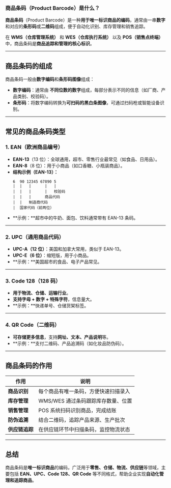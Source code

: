 ### **商品条码（Product Barcode）是什么？**
**商品条码**（Product Barcode）是一种**用于唯一标识商品的编码**，通常由一串**数字**和对应的**条形码**或**二维码**组成，便于自动化识别、库存管理和销售追踪。

在 **WMS（仓库管理系统）** 和 **WES（仓库执行系统）** 以及 **POS（销售点终端）** 中，商品条码是**商品追踪和管理的核心标识**。

---

## **商品条码的组成**
商品条码一般由**数字编码**和**条形码图像**组成：
- **数字编码**：通常由 **不同位数的数字**组成，每部分表示不同的信息（如厂商、产品类别、校验码）。
- **条形码**：将数字编码转换为**可扫码的黑白条图像**，可通过扫码枪或智能设备识别。

---

## **常见的商品条码类型**
### **1. EAN（欧洲商品编号）**
- **EAN-13**（13 位）：全球通用，超市、零售行业最常见（如食品、日用品）。
- **EAN-8**（8 位）：用于小商品（如口香糖、小瓶装商品）。
- **结构示例（EAN-13）：**
  ```
  6  90 12345 67890 5
  |  |   |      |   |
  |  |   |      |   校验码
  |  |   |      商品代码
  |  |   制造商代码
  |  国家代码（前两位）
  ```
- **示例：**超市中的牛奶、面包、饮料通常带有 EAN-13 条码。

---

### **2. UPC（通用商品代码）**
- **UPC-A（12 位）**：美国和加拿大常用，类似于 EAN-13。
- **UPC-E（6 位）**：缩短版，用于小商品。
- **示例：**美国超市的食品、电子产品常见。

---

### **3. Code 128（128 码）**
- **用于物流、仓储、运输行业**。
- **支持字母 + 数字 + 特殊字符**，信息量大。
- **示例：**快递单号、仓储货架标签。

---

### **4. QR Code（二维码）**
- **可存储更多信息**，支持**网址、文本、产品说明**等。
- **示例：**支付二维码、产品追溯码（如化妆品防伪码）。

---

## **商品条码的作用**
| 作用 | 说明 |
|------|------|
| **商品识别** | 每个商品有唯一条码，方便快速扫描录入 |
| **库存管理** | WMS/WES 通过条码跟踪库存数量、位置 |
| **销售管理** | POS 系统扫码识别商品，完成结账 |
| **防伪追溯** | 结合二维码，追踪产品来源、生产批次 |
| **供应链追踪** | 在供应链环节中扫描条码，监控物流状态 |

---

## **总结**
商品条码是**唯一标识商品**的编码，广泛用于**零售、仓储、物流、供应链**等领域，主要包括 **EAN、UPC、Code 128、QR Code** 等不同格式，帮助企业实现**自动化管理和追踪商品**。
